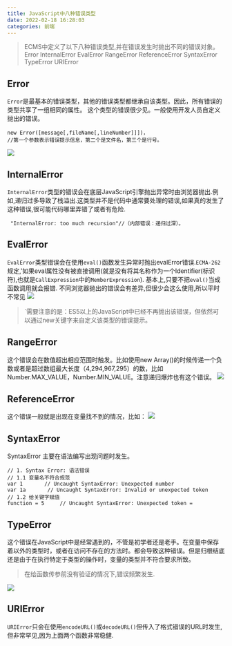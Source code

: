 ```yaml
---
title: JavaScript中八种错误类型
date: 2022-02-18 16:28:03
categories: 前端
---
```

>ECMS中定义了以下八种错误类型,并在错误发生时抛出不同的错误对象。
Error
InternalError
EvalError
RangeError
ReferenceError
SyntaxError
TypeError
URIError

## Error
`Error`是最基本的错误类型，其他的错误类型都继承自该类型。因此，所有错误的类型共享了一组相同的属性。 这个类型的错误很少见。一般使用开发人员自定义抛出的错误。
```
new Error([message[,fileName[,lineNumber]]])，
//第一个参数表示错误提示信息，第二个是文件名，第三个是行号。
```
![](https://upload-images.jianshu.io/upload_images/10024246-20c28a74c1b5b06f.png?imageMogr2/auto-orient/strip%7CimageView2/2/w/1240)
## InternalError
`InternalError`类型的错误会在底层JavaScript引擎抛出异常时由浏览器抛出.例如,递归过多导致了栈溢出.这类型并不是代码中通常要处理的错误,如果真的发生了这种错误,很可能代码哪里弄错了或者有危险.
```
 "InternalError: too much recursion"//（内部错误：递归过深）。
```
## EvalError
`EvalError`类型错误会在使用`eval()`函数发生异常时抛出evalError错误.`ECMA-262`规定,'如果eval属性没有被直接调用(就是没有将其名称作为一个Identifier(标识符),也就是`CallExpression`中的`MemberExpression`).
基本上,只要不把`eval()`当成函数调用就会报错.
不同浏览器抛出的错误会有差异,但很少会这么使用,所以平时不常见
![](https://upload-images.jianshu.io/upload_images/10024246-69b47d7ffa9871e2.png?imageMogr2/auto-orient/strip%7CimageView2/2/w/1240)
>`需要注意的是：ES5以上的JavaScript中已经不再抛出该错误，但依然可以通过new关键字来自定义该类型的错误提示。
## RangeError
这个错误会在数值超出相应范围时触发。比如使用new Array()的时候传递一个负数或者是超过数组最大长度（4,294,967,295）的数，比如Number.MAX_VALUE，Number.MIN_VALUE。注意递归爆炸也有这个错误。
![](https://upload-images.jianshu.io/upload_images/10024246-9993bf53bcaa6b9f.png?imageMogr2/auto-orient/strip%7CimageView2/2/w/1240)
## ReferenceError
这个错误一般就是出现在变量找不到的情况，比如：
![](https://upload-images.jianshu.io/upload_images/10024246-6df0a918531ca685.png?imageMogr2/auto-orient/strip%7CimageView2/2/w/1240)
## SyntaxError
SyntaxError 主要在语法编写出现问题时发生。
```
// 1. Syntax Error: 语法错误
// 1.1 变量名不符合规范
var 1       // Uncaught SyntaxError: Unexpected number
var 1a       // Uncaught SyntaxError: Invalid or unexpected token
// 1.2 给关键字赋值
function = 5     // Uncaught SyntaxError: Unexpected token =
```
## TypeError
这个错误在JavaScript中是经常遇到的，不管是初学者还是老手。在变量中保存着以外的类型时，或者在访问不存在的方法时。都会导致这种错误。但是归根结底还是由于在执行特定于类型的操作时，变量的类型并不符合要求所致。
>在给函数传参前没有验证的情况下,错误频繁发生.

![](https://upload-images.jianshu.io/upload_images/10024246-d231b1e702b08e27.png?imageMogr2/auto-orient/strip%7CimageView2/2/w/1240)
## URIError
`URIError`只会在使用`encodeURL()`或`decodeURL()`但传入了格式错误的URL时发生,但非常罕见,因为上面两个函数非常稳健.